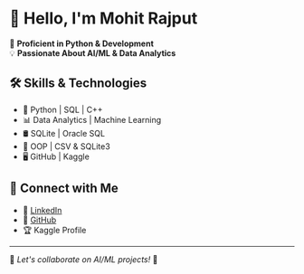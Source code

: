 # 👋 Hello, I'm Mohit Rajput  

🚀 **Proficient in Python & Development**  
💡 **Passionate About AI/ML & Data Analytics**  

## 🛠 Skills & Technologies  
- 🐍 Python | SQL | C++  
- 📊 Data Analytics | Machine Learning  
- 🛢️ SQLite | Oracle SQL  
- 📝 OOP | CSV & SQLite3  
- 🖥️ GitHub | Kaggle  

## 🔗 Connect with Me  
- 💼 [LinkedIn]()  
- 📂 [GitHub]()  
- 🏆 Kaggle Profile  

---

💬 *Let's collaborate on AI/ML projects!* 🚀
